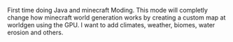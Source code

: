 First time doing Java and minecraft Moding.
This mode will completly change how minecraft world generation works by creating a custom map at worldgen using the GPU.
I want to add climates, weather, biomes, water erosion and others.
